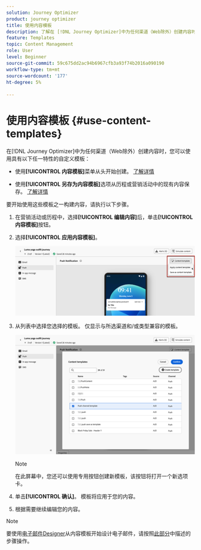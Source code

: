 ```yaml
---
solution: Journey Optimizer
product: journey optimizer
title: 使用内容模板
description: 了解在 [!DNL Journey Optimizer]中为任何渠道（Web除外）创建内容时如何使用内容模板
feature: Templates
topic: Content Management
role: User
level: Beginner
source-git-commit: 59c675dd2ac94b6967cfb3a93f74b2016a090190
workflow-type: tm+mt
source-wordcount: '177'
ht-degree: 5%

---
```



# 使用内容模板 {#use-content-templates}

在[!DNL Journey Optimizer]中为任何渠道（Web除外）创建内容时，您可以使用具有以下任一特性的自定义模板：

* 使用&#x200B;**[!UICONTROL 内容模板]**&#x200B;菜单从头开始创建。 [了解详情](#create-template-from-scratch)

* 使用&#x200B;**[!UICONTROL 另存为内容模板]**&#x200B;选项从历程或营销活动中的现有内容保存。 [了解详情](#save-as-template)

要开始使用这些模板之一构建内容，请执行以下步骤。

1. 在营销活动或历程中，选择&#x200B;**[!UICONTROL 编辑内容]**&#x200B;后，单击&#x200B;**[!UICONTROL 内容模板]**&#x200B;按钮。

1. 选择&#x200B;**[!UICONTROL 应用内容模板]**。

   ![](assets/content-template-button.png)

1. 从列表中选择您选择的模板。 仅显示与所选渠道和/或类型兼容的模板。

   ![](assets/content-template-select.png)

   >[!NOTE]
   >
   >在此屏幕中，您还可以使用专用按钮创建新模板，该按钮将打开一个新选项卡。

1. 单击&#x200B;**[!UICONTROL 确认]**。 模板将应用于您的内容。

1. 根据需要继续编辑您的内容。

>[!NOTE]
>
>要使用[电子邮件Designer](../email/get-started-email-design.md)从内容模板开始设计电子邮件，请按照[此部分](../email/use-email-templates.md)中描述的步骤操作。
